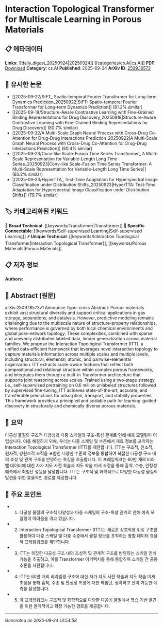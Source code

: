 <!-- KEYWORD_LINKING_METADATA:
{
  "processed_timestamp": "2025-09-24T13:54:58.326217",
  "vocabulary_version": "1.0",
  "selected_keywords": [
    "Interaction Topological Transformer",
    "Transformer",
    "Self-supervised Learning",
    "Porous Materials"
  ],
  "rejected_keywords": [],
  "similarity_scores": {
    "Interaction Topological Transformer": 0.8,
    "Transformer": 0.85,
    "Self-supervised Learning": 0.82,
    "Porous Materials": 0.78
  },
  "extraction_method": "AI_prompt_based",
  "budget_applied": true,
  "candidates_json": {
    "candidates": [
      {
        "surface": "Interaction Topological Transformer",
        "canonical": "Interaction Topological Transformer",
        "aliases": [
          "ITT"
        ],
        "category": "unique_technical",
        "rationale": "Introduces a novel framework for multiscale learning in porous materials, enhancing connectivity with specific research in material science.",
        "novelty_score": 0.85,
        "connectivity_score": 0.65,
        "specificity_score": 0.9,
        "link_intent_score": 0.8
      },
      {
        "surface": "Transformer",
        "canonical": "Transformer",
        "aliases": [],
        "category": "broad_technical",
        "rationale": "Connects with a widely used architecture in machine learning, facilitating links to related technical concepts.",
        "novelty_score": 0.3,
        "connectivity_score": 0.9,
        "specificity_score": 0.5,
        "link_intent_score": 0.85
      },
      {
        "surface": "Self-supervised pretraining",
        "canonical": "Self-supervised Learning",
        "aliases": [
          "self-supervised pretraining"
        ],
        "category": "specific_connectable",
        "rationale": "Highlights a key learning strategy that is crucial for the model's performance, linking to broader machine learning techniques.",
        "novelty_score": 0.55,
        "connectivity_score": 0.88,
        "specificity_score": 0.7,
        "link_intent_score": 0.82
      },
      {
        "surface": "Porous materials",
        "canonical": "Porous Materials",
        "aliases": [],
        "category": "unique_technical",
        "rationale": "Central to the study, providing a specific domain for linking material science research.",
        "novelty_score": 0.65,
        "connectivity_score": 0.6,
        "specificity_score": 0.85,
        "link_intent_score": 0.78
      }
    ],
    "ban_list_suggestions": [
      "multiscale learning",
      "materials information"
    ]
  },
  "decisions": [
    {
      "candidate_surface": "Interaction Topological Transformer",
      "resolved_canonical": "Interaction Topological Transformer",
      "decision": "linked",
      "scores": {
        "novelty": 0.85,
        "connectivity": 0.65,
        "specificity": 0.9,
        "link_intent": 0.8
      }
    },
    {
      "candidate_surface": "Transformer",
      "resolved_canonical": "Transformer",
      "decision": "linked",
      "scores": {
        "novelty": 0.3,
        "connectivity": 0.9,
        "specificity": 0.5,
        "link_intent": 0.85
      }
    },
    {
      "candidate_surface": "Self-supervised pretraining",
      "resolved_canonical": "Self-supervised Learning",
      "decision": "linked",
      "scores": {
        "novelty": 0.55,
        "connectivity": 0.88,
        "specificity": 0.7,
        "link_intent": 0.82
      }
    },
    {
      "candidate_surface": "Porous materials",
      "resolved_canonical": "Porous Materials",
      "decision": "linked",
      "scores": {
        "novelty": 0.65,
        "connectivity": 0.6,
        "specificity": 0.85,
        "link_intent": 0.78
      }
    }
  ]
}
-->

# Interaction Topological Transformer for Multiscale Learning in Porous Materials

## 📋 메타데이터

**Links**: [[daily_digest_20250924|20250924]] [[categories/cs.AI|cs.AI]]
**PDF**: [Download](https://arxiv.org/pdf/2509.18573.pdf)
**Category**: cs.AI
**Published**: 2025-09-24
**ArXiv ID**: [2509.18573](https://arxiv.org/abs/2509.18573)

## 🔗 유사한 논문
- [[2025-09-22/StFT_ Spatio-temporal Fourier Transformer for Long-term Dynamics Prediction_20250922|StFT: Spatio-temporal Fourier Transformer for Long-term Dynamics Prediction]] (81.2% similar)
- [[2025-09-18/Structure-Aware Contrastive Learning with Fine-Grained Binding Representations for Drug Discovery_20250918|Structure-Aware Contrastive Learning with Fine-Grained Binding Representations for Drug Discovery]] (80.7% similar)
- [[2025-09-22/A Multi-Scale Graph Neural Process with Cross-Drug Co-Attention for Drug-Drug Interactions Prediction_20250922|A Multi-Scale Graph Neural Process with Cross-Drug Co-Attention for Drug-Drug Interactions Prediction]] (80.4% similar)
- [[2025-09-23/Conv-like Scale-Fusion Time Series Transformer_ A Multi-Scale Representation for Variable-Length Long Time Series_20250923|Conv-like Scale-Fusion Time Series Transformer: A Multi-Scale Representation for Variable-Length Long Time Series]] (80.2% similar)
- [[2025-09-23/HyperTTA_ Test-Time Adaptation for Hyperspectral Image Classification under Distribution Shifts_20250923|HyperTTA: Test-Time Adaptation for Hyperspectral Image Classification under Distribution Shifts]] (79.7% similar)

## 🏷️ 카테고리화된 키워드
**🧠 Broad Technical**: [[keywords/Transformer|Transformer]]
**🔗 Specific Connectable**: [[keywords/Self-supervised Learning|Self-supervised Learning]]
**⚡ Unique Technical**: [[keywords/Interaction Topological Transformer|Interaction Topological Transformer]], [[keywords/Porous Materials|Porous Materials]]

## 📋 저자 정보

**Authors:** 

## 📄 Abstract (원문)

arXiv:2509.18573v1 Announce Type: cross 
Abstract: Porous materials exhibit vast structural diversity and support critical applications in gas storage, separations, and catalysis. However, predictive modeling remains challenging due to the multiscale nature of structure-property relationships, where performance is governed by both local chemical environments and global pore-network topology. These complexities, combined with sparse and unevenly distributed labeled data, hinder generalization across material families. We propose the Interaction Topological Transformer (ITT), a unified data-efficient framework that leverages novel interaction topology to capture materials information across multiple scales and multiple levels, including structural, elemental, atomic, and pairwise-elemental organization. ITT extracts scale-aware features that reflect both compositional and relational structure within complex porous frameworks, and integrates them through a built-in Transformer architecture that supports joint reasoning across scales. Trained using a two-stage strategy, i.e., self-supervised pretraining on 0.6 million unlabeled structures followed by supervised fine-tuning, ITT achieves state-of-the-art, accurate, and transferable predictions for adsorption, transport, and stability properties. This framework provides a principled and scalable path for learning-guided discovery in structurally and chemically diverse porous materials.

## 📝 요약

다공성 물질의 구조적 다양성과 다중 스케일의 구조-특성 관계로 인해 예측 모델링이 어렵습니다. 이를 해결하기 위해, 우리는 다중 스케일 및 수준에서 재료 정보를 포착하는 Interaction Topological Transformer (ITT)를 제안합니다. ITT는 구조적, 원소적, 원자적, 쌍원소적 조직을 포함한 다양한 수준의 정보를 통합하여 복잡한 다공성 구조 내의 조성 및 관계 구조를 반영하는 특징을 추출합니다. 이 프레임워크는 60만 개의 비라벨 데이터에 대한 자가 지도 사전 학습과 지도 학습 미세 조정을 통해 흡착, 수송, 안정성 예측에서 최첨단 성능을 달성합니다. ITT는 구조적 및 화학적으로 다양한 다공성 물질의 발견을 위한 효율적인 경로를 제공합니다.

## 🎯 주요 포인트

- 1. 다공성 물질의 구조적 다양성과 다중 스케일의 구조-특성 관계로 인해 예측 모델링이 어려움을 겪고 있습니다.
- 2. Interaction Topological Transformer (ITT)는 새로운 상호작용 위상 구조를 활용하여 다중 스케일 및 다중 수준에서 물질 정보를 포착하는 통합 데이터 효율적 프레임워크를 제안합니다.
- 3. ITT는 복잡한 다공성 구조 내의 조성적 및 관계적 구조를 반영하는 스케일 인식 기능을 추출하고, 이를 Transformer 아키텍처를 통해 통합하여 스케일 간 공동 추론을 지원합니다.
- 4. ITT는 60만 개의 비라벨링 구조에 대한 자가 지도 사전 학습과 지도 학습 미세 조정을 통해 흡착, 수송 및 안정성 특성에 대한 최첨단, 정확하고 전이 가능한 예측을 달성합니다.
- 5. 이 프레임워크는 구조적 및 화학적으로 다양한 다공성 물질에서 학습 기반 발견을 위한 원칙적이고 확장 가능한 경로를 제공합니다.


---

*Generated on 2025-09-24 13:54:58*